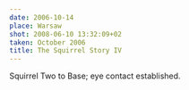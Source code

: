 ```yaml
---
date: 2006-10-14
place: Warsaw
shot: 2008-06-10 13:32:09+02
taken: October 2006
title: The Squirrel Story IV
---
```


Squirrel Two to Base; eye contact established.
